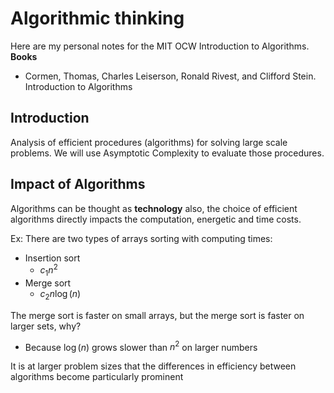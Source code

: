 # Algorithmic thinking
Here are my personal notes for the MIT OCW Introduction to Algorithms.
**Books**
- Cormen, Thomas, Charles Leiserson, Ronald Rivest, and Clifford Stein. Introduction to Algorithms

## Introduction
Analysis of efficient procedures (algorithms) for solving large scale problems. We will use  Asymptotic Complexity to evaluate those procedures.

## Impact of Algorithms
Algorithms can be thought as **technology** also, the choice of efficient algorithms directly impacts the computation, energetic and time costs.

Ex: 
There are two types of arrays sorting with computing times:
- Insertion sort
  - $c_1n^2$
- Merge sort
  - $c_2n \log(n)$

The merge sort is faster on small arrays, but the merge sort is faster on larger sets, why?
- Because $\log(n)$ grows slower than $n^2$ on larger numbers

It is at larger problem sizes that the differences
in efficiency between algorithms become particularly prominent
